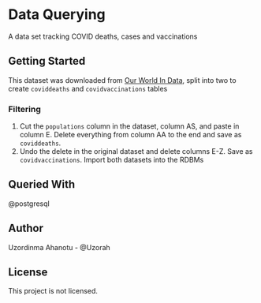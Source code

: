 # Data Querying
A data set tracking COVID deaths, cases and vaccinations
## Getting Started
This dataset was downloaded from [Our World In Data](https://ourworldindata.org/covid-deaths), split into two to create `coviddeaths` and `covidvaccinations` tables
### Filtering
1. Cut the `populations` column in the dataset, column AS, and paste in column E. Delete everything from column AA to the end and save as `coviddeaths`.
2. Undo the delete in the original dataset and delete columns E-Z. Save as `covidvaccinations`.
Import both datasets into the RDBMs
## Queried With
@postgresql
## Author
Uzordinma Ahanotu - @Uzorah
## License
This project is not licensed.
